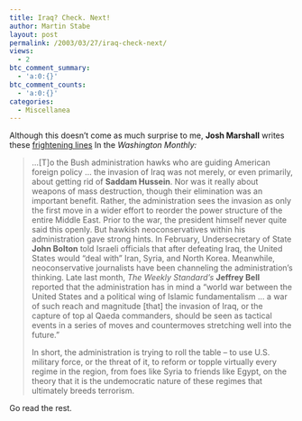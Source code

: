 ```yaml
---
title: Iraq? Check. Next!
author: Martin Stabe
layout: post
permalink: /2003/03/27/iraq-check-next/
views:
  - 2
btc_comment_summary:
  - 'a:0:{}'
btc_comment_counts:
  - 'a:0:{}'
categories:
  - Miscellanea
---
```

Although this doesn&#8217;t come as much surprise to me, **Josh Marshall** writes these <a href="" target="_top">frightening lines</a> In the *Washington Monthly:*  


> &#8230;[T]o the Bush administration hawks who are guiding American foreign policy &#8230; the invasion of Iraq was not merely, or even primarily, about getting rid of **Saddam Hussein**. Nor was it really about weapons of mass destruction, though their elimination was an important benefit. Rather, the administration sees the invasion as only the first move in a wider effort to reorder the power structure of the entire Middle East. Prior to the war, the president himself never quite said this openly. But hawkish neoconservatives within his administration gave strong hints. In February, Undersecretary of State **John Bolton** told Israeli officials that after defeating Iraq, the United States would &#8220;deal with&#8221; Iran, Syria, and North Korea. Meanwhile, neoconservative journalists have been channeling the administration&#8217;s thinking. Late last month, *The Weekly Standard&#8217;s* **Jeffrey Bell** reported that the administration has in mind a &#8220;world war between the United States and a political wing of Islamic fundamentalism &#8230; a war of such reach and magnitude [that] the invasion of Iraq, or the capture of top al Qaeda commanders, should be seen as tactical events in a series of moves and countermoves stretching well into the future.&#8221; 
> 
> In short, the administration is trying to roll the table &#8211; to use U.S. military force, or the threat of it, to reform or topple virtually every regime in the region, from foes like Syria to friends like Egypt, on the theory that it is the undemocratic nature of these regimes that ultimately breeds terrorism.

Go read the rest.
